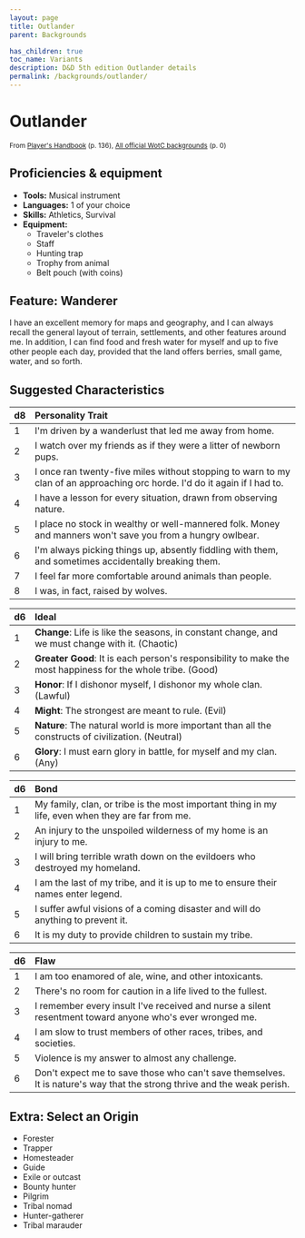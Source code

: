 ```yaml
---
layout: page
title: Outlander
parent: Backgrounds

has_children: true
toc_name: Variants
description: D&D 5th edition Outlander details
permalink: /backgrounds/outlander/
---
```

# Outlander

<small>From <a target="_blank" href="https://dnd.wizards.com/products/tabletop-games/rpg-products/rpg_playershandbook">Player's Handbook</a> (p. 136), <a target="_blank" href="https://flapkan.com/faq#What-is-the-source-All-official-WotC-backgrounds-and-how-does-it-work">All official WotC backgrounds</a> (p. 0)</small>


## Proficiencies & equipment

- **Tools:** Musical instrument
- **Languages:** 1 of your choice
- **Skills:** Athletics, Survival
- **Equipment:** 
  - Traveler's clothes
  - Staff
  - Hunting trap
  - Trophy from animal
  - Belt pouch (with coins)

## Feature: Wanderer


I have an excellent memory for maps and geography, and I can always recall the general layout of terrain, settlements, and other features around me. In addition, I can find food and fresh water for myself and up to five other people each day, provided that the land offers berries, small game, water, and so forth.

## Suggested Characteristics


| d8 | Personality Trait |
|:----------------------------|:------------------|
| 1 | I'm driven by a wanderlust that led me away from home. |
| 2 | I watch over my friends as if they were a litter of newborn pups. |
| 3 | I once ran twenty-five miles without stopping to warn to my clan of an approaching orc horde. I'd do it again if I had to. |
| 4 | I have a lesson for every situation, drawn from observing nature. |
| 5 | I place no stock in wealthy or well-mannered folk. Money and manners won't save you from a hungry owlbear. |
| 6 | I'm always picking things up, absently fiddling with them, and sometimes accidentally breaking them. |
| 7 | I feel far more comfortable around animals than people. |
| 8 | I was, in fact, raised by wolves. |

| d6 | Ideal |
|:----------------------------|:------|
| 1 | **Change**: Life is like the seasons, in constant change, and we must change with it. (Chaotic) |
| 2 | **Greater Good**: It is each person's responsibility to make the most happiness for the whole tribe. (Good) |
| 3 | **Honor**: If I dishonor myself, I dishonor my whole clan. (Lawful) |
| 4 | **Might**: The strongest are meant to rule. (Evil) |
| 5 | **Nature**: The natural world is more important than all the constructs of civilization. (Neutral) |
| 6 | **Glory**: I must earn glory in battle, for myself and my clan. (Any) |

| d6 | Bond |
|:----------------------------|:------------------|
| 1 | My family, clan, or tribe is the most important thing in my life, even when they are far from me. |
| 2 | An injury to the unspoiled wilderness of my home is an injury to me. |
| 3 | I will bring terrible wrath down on the evildoers who destroyed my homeland. |
| 4 | I am the last of my tribe, and it is up to me to ensure their names enter legend. |
| 5 | I suffer awful visions of a coming disaster and will do anything to prevent it. |
| 6 | It is my duty to provide children to sustain my tribe. |

| d6 | Flaw |
|:----------------------------|:------------------|
| 1 | I am too enamored of ale, wine, and other intoxicants. |
| 2 | There's no room for caution in a life lived to the fullest. |
| 3 | I remember every insult I've received and nurse a silent resentment toward anyone who's ever wronged me. |
| 4 | I am slow to trust members of other races, tribes, and societies. |
| 5 | Violence is my answer to almost any challenge. |
| 6 | Don't expect me to save those who can't save themselves. It is nature's way that the strong thrive and the weak perish. |

## Extra: Select an Origin


- Forester
- Trapper
- Homesteader
- Guide
- Exile or outcast
- Bounty hunter
- Pilgrim
- Tribal nomad
- Hunter-gatherer
- Tribal marauder